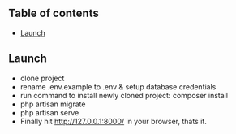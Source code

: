 ## Table of contents
* [Launch](#launch)


## Launch
* clone project
* rename .env.example to .env & setup database credentials
* run command to install newly cloned project: composer install
* php artisan migrate
* php artisan serve
* Finally hit http://127.0.0.1:8000/ in your browser, thats it.